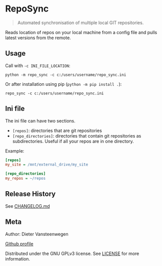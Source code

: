 # RepoSync

> Automated synchronisation of multiple local GIT repositories.

Reads location of repos on your local machine from a config file and pulls latest versions from the remote.

## Usage

Call with `-c INI_FILE_LOCATION`:

`python -m repo_sync -c c:/users/username/repo_sync.ini`

Or after installation using pip (`python -m pip install .`):

`repo_sync -c c:/users/username/repo_sync.ini`

## Ini file

The ini file can have two sections.

* `[repos]`: directories that are git repositories
* `[repo_directories]`: directories that contain git repositories as subdirectories. Useful if all your repos are in one directory.

Example:

```ini
[repos]
my_site = /mnt/external_drive/my_site

[repo_directories]
my_repos = ~/repos
```

## Release History

See [CHANGELOG.md](https://github.com/dietervansteenwegen/repo_sync/blob/master/CHANGELOG.md)

## Meta

Author: Dieter Vansteenwegen

[Github profile](https://github.com/dietervansteenwegen/)

Distributed under the GNU GPLv3 license. See [LICENSE](LICENSE) for more information.

